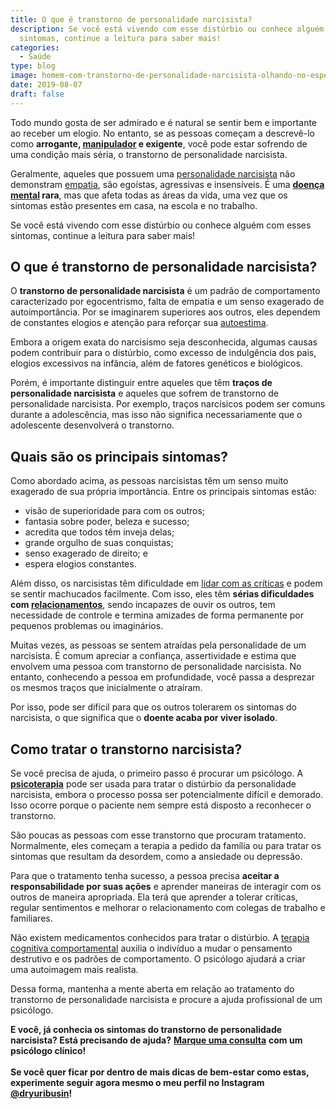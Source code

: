 ```yaml
---
title: O que é transtorno de personalidade narcisista?
description: Se você está vivendo com esse distúrbio ou conhece alguém com esses
  sintomas, continue a leitura para saber mais!
categories:
  - Saúde
type: blog
image: homem-com-transtorno-de-personalidade-narcisista-olhando-no-espelho.jpg
date: 2019-08-07
draft: false
---
```


Todo mundo gosta de ser admirado e é natural se sentir bem e importante ao receber um elogio. No entanto, se as pessoas começam a descrevê-lo como **arrogante, [manipulador](https://yuribusin.com.br/como-lidar-com-a-chantagem-emocional/) e exigente**, você pode estar sofrendo de uma condição mais séria, o transtorno de personalidade narcisista.

Geralmente, aqueles que possuem uma [personalidade narcisista](/como-lidar-com-alguem-que-tem-caracteristicas-narcisistas-1/) não demonstram [empatia](https://yuribusin.com.br/empatia-voce-sabe-lidar-com-a-diversidade/), são egoístas, agressivas e insensíveis. É uma **[doença mental](https://yuribusin.com.br/5-transtornos-mentais-que-talvez-voce-nao-conhece/) rara**, mas que afeta todas as áreas da vida, uma vez que os sintomas estão presentes em casa, na escola e no trabalho.

Se você está vivendo com esse distúrbio ou conhece alguém com esses sintomas, continue a leitura para saber mais!

## **O que é transtorno de personalidade narcisista?**

O **transtorno de personalidade narcisista** é um padrão de comportamento caracterizado por egocentrismo, falta de empatia e um senso exagerado de autoimportância. Por se imaginarem superiores aos outros, eles dependem de constantes elogios e atenção para reforçar sua [autoestima](/como-aumentar-a-autoestima/).

Embora a origem exata do narcisismo seja desconhecida, algumas causas podem contribuir para o distúrbio, como excesso de indulgência dos pais, elogios excessivos na infância, além de fatores genéticos e biológicos.

Porém, é importante distinguir entre aqueles que têm **traços de personalidade narcisista** e aqueles que sofrem de transtorno de personalidade narcisista. Por exemplo, traços narcísicos podem ser comuns durante a adolescência, mas isso não significa necessariamente que o adolescente desenvolverá o transtorno.

## **Quais são os principais sintomas?**

Como abordado acima, as pessoas narcisistas têm um senso muito exagerado de sua própria importância. Entre os principais sintomas estão:

- visão de superioridade para com os outros;
- fantasia sobre poder, beleza e sucesso;
- acredita que todos têm inveja delas;
- grande orgulho de suas conquistas;
- senso exagerado de direito; e
- espera elogios constantes.

Além disso, os narcisistas têm dificuldade em [lidar com as críticas](/como-lidar-com-criticas/) e podem se sentir machucados facilmente. Com isso, eles têm **sérias dificuldades com [relacionamentos](https://yuribusin.com.br/5-dicas-para-vencer-a-inseguranca-no-relacionamento/)**, sendo incapazes de ouvir os outros, tem necessidade de controle e termina amizades de forma permanente por pequenos problemas ou imaginários.

Muitas vezes, as pessoas se sentem atraídas pela personalidade de um narcisista. É comum apreciar a confiança, assertividade e estima que envolvem uma pessoa com transtorno de personalidade narcisista. No entanto, conhecendo a pessoa em profundidade, você passa a desprezar os mesmos traços que inicialmente o atraíram.

Por isso, pode ser difícil para que os outros tolerarem os sintomas do narcisista, o que significa que o **doente acaba por viver isolado**.

## **Como tratar o transtorno narcisista?**

Se você precisa de ajuda, o primeiro passo é procurar um psicólogo. A **[psicoterapia](https://yuribusin.com.br/perguntas-frequentes/#apenas-uma-consulta)** pode ser usada para tratar o distúrbio da personalidade narcisista, embora o processo possa ser potencialmente difícil e demorado. Isso ocorre porque o paciente nem sempre está disposto a reconhecer o transtorno.

São poucas as pessoas com esse transtorno que procuram tratamento. Normalmente, eles começam a terapia a pedido da família ou para tratar os sintomas que resultam da desordem, como a ansiedade ou depressão.

Para que o tratamento tenha sucesso, a pessoa precisa **aceitar a responsabilidade por suas ações** e aprender maneiras de interagir com os outros de maneira apropriada. Ela terá que aprender a tolerar críticas, regular sentimentos e melhorar o relacionamento com colegas de trabalho e familiares.

Não existem medicamentos conhecidos para tratar o distúrbio. A [terapia cognitiva comportamental](/como-funciona-a-terapia-cognitiva-comportamental/) auxilia o indivíduo a mudar o pensamento destrutivo e os padrões de comportamento. O psicólogo ajudará a criar uma autoimagem mais realista.

Dessa forma, mantenha a mente aberta em relação ao tratamento do transtorno de personalidade narcisista e procure a ajuda profissional de um psicólogo.

**E você, já conhecia os sintomas do transtorno de personalidade narcisista? Está precisando de ajuda?** **[Marque uma consulta](/contato/)** **com um psicólogo clínico!**\
\
**Se você quer ficar por dentro de mais dicas de bem-estar como estas, experimente seguir agora mesmo o meu perfil no Instagram [@dryuribusin](https://www.instagram.com/dryuribusin/)!**
